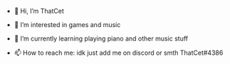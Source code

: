 - 👋 Hi, I’m ThatCet
- 👀 I’m interested in games and music
- 🌱 I’m currently learning playing piano and other music stuff

- 📫 How to reach me: idk just add me on discord or smth ThatCet#4386

<!---
0Wafflez0/0Wafflez0 is a ✨ special ✨ repository because its `README.md` (this file) appears on your GitHub profile.
You can click the Preview link to take a look at your changes.
--->
